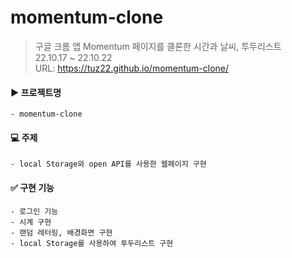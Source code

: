 # momentum-clone
> 구글 크롬 앱 Momentum 페이지를 클론한 시간과 날씨, 투두리스트   
> 22.10.17 ~ 22.10.22   
> URL: https://tuz22.github.io/momentum-clone/   

#### ▶ 프로젝트명
```
- momentum-clone
```

#### 💻 주제

```
- local Storage와 open API를 사용한 웹페이지 구현
```

#### ✅ 구현 기능

```
- 로그인 기능
- 시계 구현
- 랜덤 레터링, 배경화면 구현
- local Storage를 사용하여 투두리스트 구현

```
